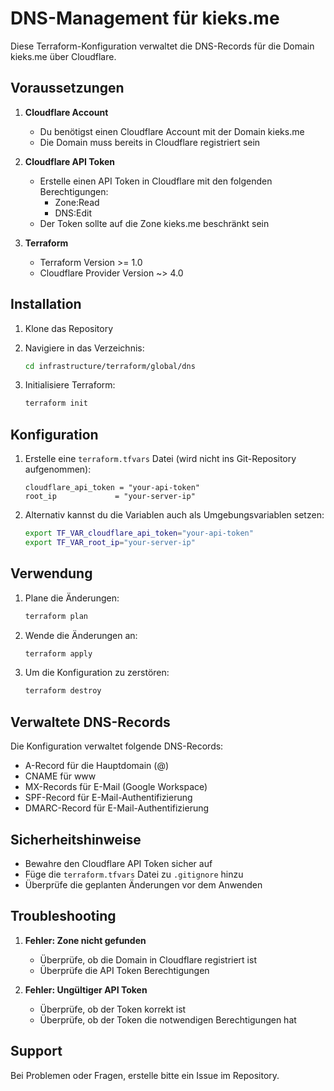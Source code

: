 # DNS-Management für kieks.me

Diese Terraform-Konfiguration verwaltet die DNS-Records für die Domain kieks.me über Cloudflare.

## Voraussetzungen

1. **Cloudflare Account**
   - Du benötigst einen Cloudflare Account mit der Domain kieks.me
   - Die Domain muss bereits in Cloudflare registriert sein

2. **Cloudflare API Token**
   - Erstelle einen API Token in Cloudflare mit den folgenden Berechtigungen:
     - Zone:Read
     - DNS:Edit
   - Der Token sollte auf die Zone kieks.me beschränkt sein

3. **Terraform**
   - Terraform Version >= 1.0
   - Cloudflare Provider Version ~> 4.0

## Installation

1. Klone das Repository
2. Navigiere in das Verzeichnis:
   ```bash
   cd infrastructure/terraform/global/dns
   ```

3. Initialisiere Terraform:
   ```bash
   terraform init
   ```

## Konfiguration

1. Erstelle eine `terraform.tfvars` Datei (wird nicht ins Git-Repository aufgenommen):
   ```hcl
   cloudflare_api_token = "your-api-token"
   root_ip             = "your-server-ip"
   ```

2. Alternativ kannst du die Variablen auch als Umgebungsvariablen setzen:
   ```bash
   export TF_VAR_cloudflare_api_token="your-api-token"
   export TF_VAR_root_ip="your-server-ip"
   ```

## Verwendung

1. Plane die Änderungen:
   ```bash
   terraform plan
   ```

2. Wende die Änderungen an:
   ```bash
   terraform apply
   ```

3. Um die Konfiguration zu zerstören:
   ```bash
   terraform destroy
   ```

## Verwaltete DNS-Records

Die Konfiguration verwaltet folgende DNS-Records:

- A-Record für die Hauptdomain (@)
- CNAME für www
- MX-Records für E-Mail (Google Workspace)
- SPF-Record für E-Mail-Authentifizierung
- DMARC-Record für E-Mail-Authentifizierung

## Sicherheitshinweise

- Bewahre den Cloudflare API Token sicher auf
- Füge die `terraform.tfvars` Datei zu `.gitignore` hinzu
- Überprüfe die geplanten Änderungen vor dem Anwenden

## Troubleshooting

1. **Fehler: Zone nicht gefunden**
   - Überprüfe, ob die Domain in Cloudflare registriert ist
   - Überprüfe die API Token Berechtigungen

2. **Fehler: Ungültiger API Token**
   - Überprüfe, ob der Token korrekt ist
   - Überprüfe, ob der Token die notwendigen Berechtigungen hat

## Support

Bei Problemen oder Fragen, erstelle bitte ein Issue im Repository. 